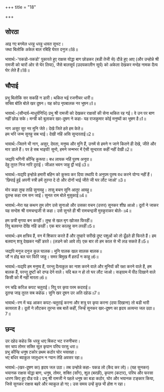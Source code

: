 +++
title = "18"

+++
## सोरठा
आइ गए बगमेल धरहु धरहु धावत सुभट।  
जथा बिलोकि अकेल बाल रबिहि घेरत दनुज॥18॥  

भावार्थ:-'पकडो-पकडो' पुकारते हुए राक्षस योद्धा बाग छोडकर (बडी तेजी से) दौडे हुए आए (और उन्होन्ने श्री रामजी को चारों ओर से घेर लिया), जैसे बालसूर्य (उदयकालीन सूर्य) को अकेला देखकर मन्देह नामक दैत्य घेर लेते हैं॥18॥  




## चौपाई
प्रभु बिलोकि सर सकहिं न डारी। थकित भई रजनीचर धारी॥  
सचिव बोलि बोले खर दूषन। यह कोउ नृपबालक नर भूषन॥1॥  

भावार्थ:-(सौन्दर्य-माधुर्यनिधि) प्रभु श्री रामजी को देखकर राक्षसों की सेना थकित रह गई। वे उन पर बाण नहीं छोड सके। मन्त्री को बुलाकर खर-दूषण ने कहा- यह राजकुमार कोई मनुष्यों का भूषण है॥1॥  

नाग असुर सुर नर मुनि जेते। देखे जिते हते हम केते॥  
हम भरि जन्म सुनहु सब भाई। देखी नहिं असि सुन्दरताई॥2॥  

भावार्थ:-जितने भी नाग, असुर, देवता, मनुष्य और मुनि हैं, उनमें से हमने न जाने कितने ही देखे, जीते और मार डाले हैं। पर हे सब भाइयों! सुनो, हमने जन्मभर में ऐसी सुन्दरता कहीं नहीं देखी॥2॥  

जद्यपि भगिनी कीन्हि कुरूपा। बध लायक नहिं पुरुष अनूपा॥  
देहु तुरत निज नारि दुराई। जीअत भवन जाहु द्वौ भाई॥3॥  

भावार्थ:-यद्यपि इन्होन्ने हमारी बहिन को कुरूप कर दिया तथापि ये अनुपम पुरुष वध करने योग्य नहीं हैं। 'छिपाई हुई अपनी स्त्री हमें तुरन्त दे दो और दोनों भाई जीते जी घर लौट जाओ'॥3॥  

मोर कहा तुम्ह ताहि सुनावहु। तासु बचन सुनि आतुर आवहु॥  
दूतन्ह कहा राम सन जाई। सुनत राम बोले मुसुकाई॥4॥  

भावार्थ:-मेरा यह कथन तुम लोग उसे सुनाओ और उसका वचन (उत्तर) सुनकर शीघ्र आओ। दूतों ने जाकर यह सन्देश श्री रामचन्द्रजी से कहा। उसे सुनते ही श्री रामचन्द्रजी मुस्कुराकर बोले-॥4॥  

हम छत्री मृगया बन करहीं। तुम्ह से खल मृग खोजत फिरहीं॥  
रिपु बलवन्त देखि नहिं डरहीं। एक बार कालहु सन लरहीं॥5॥  

भावार्थ:-हम क्षत्रिय हैं, वन में शिकार करते हैं और तुम्हारे सरीखे दुष्ट पशुओं को तो ढूँढते ही फिरते हैं। हम बलवान्‌ शत्रु देखकर नहीं डरते। (लडने को आवे तो) एक बार तो हम काल से भी लड सकते हैं॥5॥  

जद्यपि मनुज दनुज कुल घालक। मुनि पालक खल सालक बालक॥  
जौं न होइ बल घर फिरि जाहू। समर बिमुख मैं हतउँ न काहू॥6॥  

भावार्थ:-यद्यपि हम मनुष्य हैं, परन्तु दैत्यकुल का नाश करने वाले और मुनियों की रक्षा करने वाले हैं, हम बालक हैं, परन्तु दुष्टों को दण्ड देने वाले। यदि बल न हो तो घर लौट जाओ। सङ्ग्राम में पीठ दिखाने वाले किसी को मैं नहीं मारता॥6॥  

रन चढि करिअ कपट चतुराई। रिपु पर कृपा परम कदराई॥  
दूतन्ह जाइ तुरत सब कहेऊ। सुनि खर दूषन उर अति दहेऊ॥7॥  

भावार्थ:-रण में चढ आकर कपट-चतुराई करना और शत्रु पर कृपा करना (दया दिखाना) तो बडी भारी कायरता है। दूतों ने लौटकर तुरन्त सब बातें कहीं, जिन्हें सुनकर खर-दूषण का हृदय अत्यन्त जल उठा॥7॥  

## छन्द
उर दहेउ कहेउ कि धरहु धाए बिकट भट रजनीचरा।  
सर चाप तोमर सक्ति सूल कृपान परिघ परसु धरा॥  
प्रभु कीन्हि धनुष टकोर प्रथम कठोर घोर भयावहा।  
भए बधिर ब्याकुल जातुधान न ग्यान तेहि अवसर रहा॥  

भावार्थ:-(खर-दूषण का) हृदय जल उठा। तब उन्होन्ने कहा- पकड लो (कैद कर लो)। (यह सुनकर) भयानक राक्षस योद्धा बाण, धनुष, तोमर, शक्ति (साँग), शूल (बरछी), कृपाण (कटार), परिघ और फरसा धारण किए हुए दौड पडे। प्रभु श्री रामजी ने पहले धनुष का बडा कठोर, घोर और भयानक टङ्कार किया, जिसे सुनकर राक्षस बहरे और व्याकुल हो गए। उस समय उन्हें कुछ भी होश न रहा।  

